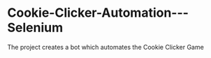 # Cookie-Clicker-Automation---Selenium
The project creates a bot which automates the Cookie Clicker Game 
